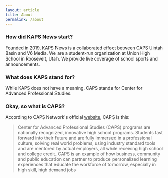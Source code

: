 ```yaml
---
layout: article
title: About
permalink: /about
---
```


<h3>How did KAPS News start?</h3>
<p>Founded in 2019, KAPS News is a collaborated effect between CAPS Uintah Basin and V6 Media. We are a student-run organization at Union High School in Roosevelt, Utah. We provide live coverage of school sports and announcements.</p>

<h3>What does KAPS stand for?</h3>
<p>While KAPS does not have a meaning, CAPS stands for Center for Advanced Professional Studies. </p>

<h3>Okay, so what is CAPS?</h3>
<p>According to CAPS Network's official <a href="https://yourcapsnetwork.org/">website</a>, CAPS is this: 
<blockquote cite="https://yourcapsnetwork.org/">
Center for Advanced Professional Studies (CAPS) programs are nationally recognized, innovative high school programs. Students fast forward into their future and are fully immersed in a professional culture, solving real world problems, using industry standard tools and are mentored by actual employers, all while receiving high school and college credit. CAPS is an example of how business, community and public education can partner to produce personalized learning experiences that educate the workforce of tomorrow, especially in high skill, high demand jobs
</blockquote>
